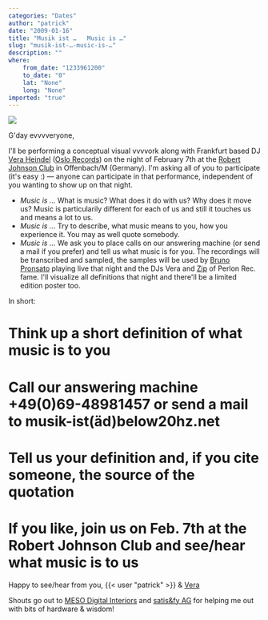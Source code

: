 ```yaml
---
categories: "Dates"
author: "patrick"
date: "2009-01-16"
title: "Musik ist …   Music is …"
slug: "musik-ist-…-music-is-…"
description: ""
where: 
    from_date: "1233961200"
    to_date: "0"
    lat: "None"
    long: "None"
imported: "true"
---
```



![](09.01.20probeaufbau014.jpg)

G'day evvvveryone,

I'll be performing a conceptual visual vvvvork along with Frankfurt based DJ [Vera Heindel](http://www.myspace.com/veragoesdeep) ([Oslo Records](http://www.myspace.com/oslorecords)) on the night of February 7th at the [Robert Johnson Club](http://www.robert-johnson.de) in Offenbach/M (Germany). I'm asking all of you to participate (it's easy :) — anyone can participate in that performance, independent of you wanting to show up on that night.

* *Music is …* What is music? What does it do with us? Why does it move us? Music is particularily different for each of us and still it touches us and means a lot to us.
* *Music is …* Try to describe, what music means to you, how you experience it. You may as well quote somebody.
* *Music is …* We ask you to place calls on our answering machine (or send a mail if you prefer) and tell us what music is for you. The recordings will be transcribed and sampled, the samples will be used by [Bruno Pronsato](http://www.undosounds.com/) playing live that night and the DJs Vera and [Zip](http://www.perlon.net/) of Perlon Rec. fame. I'll visualize all definitions that night and there'll be a limited edition poster too.

In short:
# Think up a short definition of what music is to you
# Call our answering machine +49(0)69-48981457 or send a mail to musik-ist(äd)below20hz.net
# Tell us your definition and, if you cite someone, the source of the quotation
# If you like, join us on Feb. 7th at the Robert Johnson Club and see/hear what music is to us

Happy to see/hear from you,
{{< user "patrick" >}} & [Vera](http://www.myspace.com/veragoesdeep)

Shouts go out to [MESO Digital Interiors](http://meso.net/digital%20interiors) and [satis&fy AG](http://www.satis-fy.com/) for helping me out with bits of hardware & wisdom!